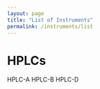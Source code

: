 ```yaml
---
layout: page
title: "List of Instruments"
permalink: /instruments/list
---
```


# HPLCs
HPLC-A
HPLC-B
HPLC-D
